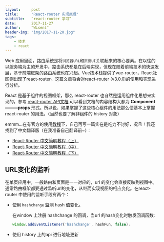 ```yaml
---
layout:     post
title:      "React-router 实现原理"
subtitle:   “react-router 学习”
date:       2017-11-27
author:     “Wisenl”
header-img: "img/2017-11-20.jpg"
tags:
    - 技术
    - react
---
```




Web 应用里面，路由系统是将`浏览器URL`和`页面UI`关联起来的核心要素。在以往的以服务端为主的开发中，路由系统都是在后端实现，但现在随着前端技术的快速发展，基于前端框架的路由系统也在兴起。Vue技术栈提供了vue-router，React社区则出现了react-router。这篇文章将会对react-router  (v3.0.0)的使用和实现进行分析。



React 是基于组件的视图框架，那么 react-router 也自然是运用组件化思想来实现的。参考 [react-router API文档](https://github.com/ReactTraining/react-router/blob/v3/docs/API.md),可以看到文档的内容结构大都为  **Component———props**   形式。所以说，如果掌握了这些核心组件的用法那么便基本上掌握react-router 的用法。（当然也要了解非组件的 history 对象）



emmm...在有官方的使用[教程](https://github.com/reactjs/react-router-tutorial)下，自己再写一篇实在是吃力不讨好，况且！我还找到了中文翻译版（在我准备自己翻译前~）：

* [React-Router 中文简明教程（上）](http://www.mrfront.com/2016/12/11/react-router-tutorial-part1/)
* [React-Router 中文简明教程（中）](http://www.mrfront.com/2016/12/23/react-router-tutorial-part2/)
* [React-Router 中文简明教程（下）](http://www.mrfront.com/2016/12/30/react-router-tutorial-part3/)



## URL变化的监听

在单页应用中，一般路由和页面是一一对应的，url 的变化会直接反映到视图中。通常路由框架都要通过监听url的变化，从继而实现视图的相应变化。在react-router 中使用的监听手段有两个：

* 使用 `hashchange` 监测 hash 值变化。

  在window 上注册 hashchange 的回调，当url 的hash变化时触发回调函数:

  ```javascript
  window.addEventListener('hashchange', hashFun, false);
  ```

* 使用 history 上的api 进行地址更新

